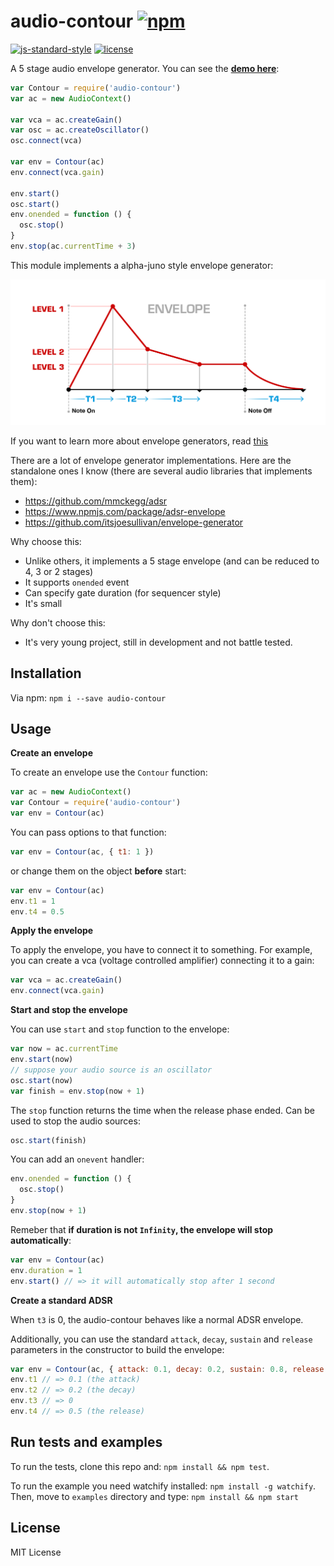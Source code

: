 # audio-contour [![npm](https://img.shields.io/npm/v/audio-contour.svg?style=flat-square)](https://www.npmjs.com/package/audio-contour)

[![js-standard-style](https://img.shields.io/badge/code%20style-standard-brightgreen.svg?style=flat-square)](https://github.com/feross/standard) [![license](https://img.shields.io/npm/l/audio-contour.svg?style=flat-square)](https://www.npmjs.com/package/audio-contour)

A 5 stage audio envelope generator. You can see the **[demo here](danigb.github.io/audio-contour/example)**:

```js
var Contour = require('audio-contour')
var ac = new AudioContext()

var vca = ac.createGain()
var osc = ac.createOscillator()
osc.connect(vca)

var env = Contour(ac)
env.connect(vca.gain)

env.start()
osc.start()
env.onended = function () {
  osc.stop()
}
env.stop(ac.currentTime + 3)
```

This module implements a alpha-juno style envelope generator:

![Envelope Diagram from audiorealism.se](env.png?raw=true)

If you want to learn more about envelope generators, read [this](https://github.com/micjamking/synth-secrets/blob/master/part-8.md)

There are a lot of envelope generator implementations. Here are the standalone ones I know (there are several audio libraries that implements them):

- https://github.com/mmckegg/adsr
- https://www.npmjs.com/package/adsr-envelope
- https://github.com/itsjoesullivan/envelope-generator

Why choose this:

- Unlike others, it implements a 5 stage envelope (and can be reduced to 4, 3 or 2 stages)
- It supports `onended` event
- Can specify gate duration (for sequencer style)
- It's small

Why don't choose this:

- It's very young project, still in development and not battle tested.

## Installation

Via npm: `npm i --save audio-contour`

## Usage

**Create an envelope**

To create an envelope use the `Contour` function:

```js
var ac = new AudioContext()
var Contour = require('audio-contour')
var env = Contour(ac)
```

You can pass options to that function:

```js
var env = Contour(ac, { t1: 1 })
```

or change them on the object **before** start:

```js
var env = Contour(ac)
env.t1 = 1
env.t4 = 0.5
```

**Apply the envelope**

To apply the envelope, you have to connect it to something. For example, you can create a vca (voltage controlled amplifier) connecting it to a gain:

```js
var vca = ac.createGain()
env.connect(vca.gain)
```

**Start and stop the envelope**

You can use `start` and `stop` function to the envelope:

```js
var now = ac.currentTime
env.start(now)
// suppose your audio source is an oscillator
osc.start(now)
var finish = env.stop(now + 1)
```

The `stop` function returns the time when the release phase ended. Can be used to stop the audio sources:

```js
osc.start(finish)
```

You can add an `onevent` handler:

```js
env.onended = function () {
  osc.stop()
}
env.stop(now + 1)
```

Remeber that **if duration is not `Infinity`, the envelope will stop automatically**:

```js
var env = Contour(ac)
env.duration = 1
env.start() // => it will automatically stop after 1 second
```


**Create a standard ADSR**

When `t3` is 0, the audio-contour behaves like a normal ADSR envelope.

Additionally, you can use the standard `attack`, `decay`, `sustain` and `release` parameters in the constructor to build the envelope:

```js
var env = Contour(ac, { attack: 0.1, decay: 0.2, sustain: 0.8, release: 0.5 })
env.t1 // => 0.1 (the attack)
env.t2 // => 0.2 (the decay)
env.t3 // => 0
env.t4 // => 0.5 (the release)
```

## Run tests and examples

To run the tests, clone this repo and: `npm install && npm test`.

To run the example you need watchify installed: `npm install -g watchify`. Then, move to `examples` directory and type: `npm install && npm start`


## License

MIT License
